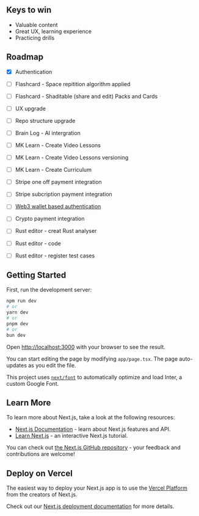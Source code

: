 ## Keys to win
- Valuable content
- Great UX, learning experience
- Practicing drills
## Roadmap
- [x] Authentication
- [ ] Flashcard - Space repitition algorithm applied
- [ ] Flashcard - Shaditable (share and edit) Packs and Cards
- [ ] UX upgrade
- [ ] Repo structure upgrade
- [ ] Brain Log - AI intergration
- [ ] MK Learn - Create Video Lessons
- [ ] MK Learn - Create Video Lessons versioning
- [ ] MK Learn - Create Curriculum
- [ ] Stripe one off payment integration
- [ ] Stripe subcription payment integration
- [ ] [Web3 wallet based authentication](https://supabase.com/partners/integrations/picket)
- [ ] Crypto payment integration
- [ ] Rust editor - creat Rust analyser
- [ ] Rust editor - code 
- [ ] Rust editor - register test cases


## Getting Started

First, run the development server:

```bash
npm run dev
# or
yarn dev
# or
pnpm dev
# or
bun dev
```

Open [http://localhost:3000](http://localhost:3000) with your browser to see the result.

You can start editing the page by modifying `app/page.tsx`. The page auto-updates as you edit the file.

This project uses [`next/font`](https://nextjs.org/docs/basic-features/font-optimization) to automatically optimize and load Inter, a custom Google Font.

## Learn More

To learn more about Next.js, take a look at the following resources:

- [Next.js Documentation](https://nextjs.org/docs) - learn about Next.js features and API.
- [Learn Next.js](https://nextjs.org/learn) - an interactive Next.js tutorial.

You can check out [the Next.js GitHub repository](https://github.com/vercel/next.js/) - your feedback and contributions are welcome!

## Deploy on Vercel

The easiest way to deploy your Next.js app is to use the [Vercel Platform](https://vercel.com/new?utm_medium=default-template&filter=next.js&utm_source=create-next-app&utm_campaign=create-next-app-readme) from the creators of Next.js.

Check out our [Next.js deployment documentation](https://nextjs.org/docs/deployment) for more details.
